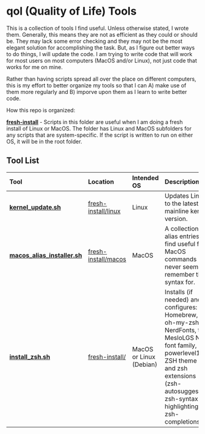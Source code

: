 # qol (Quality of Life) Tools

This is a collection of tools I find useful.  Unless otherwise stated, I wrote them.  Generally, this means they are not as efficient as they could or should be.  They may lack some error checking and they may not be the most elegant solution for accomplishing the task.  But, as I figure out better ways to do things, I will update the code.  I am trying to write code that will work for most users on most computers (MacOS and/or Linux), not just code that works for me on mine. 

Rather than having scripts spread all over the place on different computers, this is my effort to better organize my tools so that I can A) make use of them more regularly and B) imporve upon them as I learn to write better code.

How this repo is organized:

**[fresh-install](fresh-install/zsh_install.sh)** - Scripts in this folder are useful when I am doing a fresh install of Linux or MacOS.  The folder has Linux and MacOS subfolders for any scripts that are system-specific.  If the script is written to run on either OS, it will be in the root folder.

## Tool List

| Tool | Location | Intended OS | Description |
|:--|:--|:--|:--|
| **[kernel_update.sh](fresh-install/linux/kernel_update.sh)** | [fresh-install/linux](fresh-install/linux/) | Linux | Updates Linux to the latest mainline kernel version. |
| **[macos_alias_installer.sh](fresh-install/macos/macos_alias_installer.sh)** | [fresh-install/macos](fresh-install/macos/) | MacOS | A collection of alias entries I find useful for MacOS commands I never seem to remember the syntax for.
| **[install_zsh.sh](fresh-install/install_zsh.sh)** | [fresh-install/](fresh-install/) | MacOS or Linux (Debian) |  Installs (if needed) and configures: Homebrew, zsh, oh-my-zsh, NerdFonts, the MesloLGS NF font family, powerlevel10k ZSH theme and and zsh extensions (zsh-autosuggestions zsh-syntax-highlighting zsh-completions).




